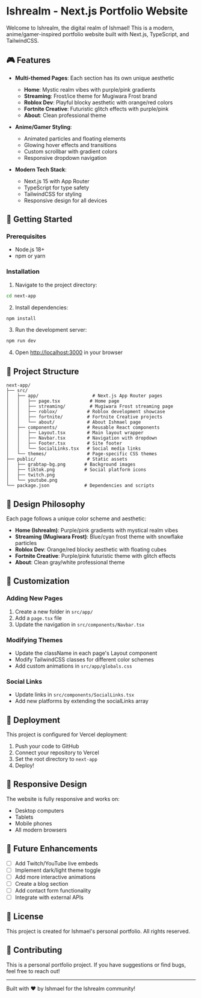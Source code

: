 # Ishrealm - Next.js Portfolio Website

Welcome to Ishrealm, the digital realm of Ishmael! This is a modern, anime/gamer-inspired portfolio website built with Next.js, TypeScript, and TailwindCSS.

## 🎮 Features

- **Multi-themed Pages**: Each section has its own unique aesthetic
  - **Home**: Mystic realm vibes with purple/pink gradients
  - **Streaming**: Frost/ice theme for Mugiwara Frost brand
  - **Roblox Dev**: Playful blocky aesthetic with orange/red colors
  - **Fortnite Creative**: Futuristic glitch effects with purple/pink
  - **About**: Clean professional theme

- **Anime/Gamer Styling**: 
  - Animated particles and floating elements
  - Glowing hover effects and transitions
  - Custom scrollbar with gradient colors
  - Responsive dropdown navigation

- **Modern Tech Stack**:
  - Next.js 15 with App Router
  - TypeScript for type safety
  - TailwindCSS for styling
  - Responsive design for all devices

## 🚀 Getting Started

### Prerequisites
- Node.js 18+ 
- npm or yarn

### Installation

1. Navigate to the project directory:
```bash
cd next-app
```

2. Install dependencies:
```bash
npm install
```

3. Run the development server:
```bash
npm run dev
```

4. Open [http://localhost:3000](http://localhost:3000) in your browser

## 📁 Project Structure

```
next-app/
├── src/
│   ├── app/                    # Next.js App Router pages
│   │   ├── page.tsx           # Home page
│   │   ├── streaming/         # Mugiwara Frost streaming page
│   │   ├── roblox/           # Roblox development showcase
│   │   ├── fortnite/         # Fortnite Creative projects
│   │   └── about/            # About Ishmael page
│   ├── components/           # Reusable React components
│   │   ├── Layout.tsx        # Main layout wrapper
│   │   ├── Navbar.tsx        # Navigation with dropdown
│   │   ├── Footer.tsx        # Site footer
│   │   └── SocialLinks.tsx   # Social media links
│   └── themes/               # Page-specific CSS themes
├── public/                   # Static assets
│   ├── grabtap-bg.png       # Background images
│   ├── tiktok.png           # Social platform icons
│   ├── twitch.png
│   └── youtube.png
└── package.json             # Dependencies and scripts
```

## 🎨 Design Philosophy

Each page follows a unique color scheme and aesthetic:

- **Home (Ishrealm)**: Purple/pink gradients with mystical realm vibes
- **Streaming (Mugiwara Frost)**: Blue/cyan frost theme with snowflake particles
- **Roblox Dev**: Orange/red blocky aesthetic with floating cubes
- **Fortnite Creative**: Purple/pink futuristic theme with glitch effects
- **About**: Clean gray/white professional theme

## 🔧 Customization

### Adding New Pages
1. Create a new folder in `src/app/`
2. Add a `page.tsx` file
3. Update the navigation in `src/components/Navbar.tsx`

### Modifying Themes
- Update the className in each page's Layout component
- Modify TailwindCSS classes for different color schemes
- Add custom animations in `src/app/globals.css`

### Social Links
- Update links in `src/components/SocialLinks.tsx`
- Add new platforms by extending the socialLinks array

## 🚀 Deployment

This project is configured for Vercel deployment:

1. Push your code to GitHub
2. Connect your repository to Vercel
3. Set the root directory to `next-app`
4. Deploy!

## 📱 Responsive Design

The website is fully responsive and works on:
- Desktop computers
- Tablets
- Mobile phones
- All modern browsers

## 🎯 Future Enhancements

- [ ] Add Twitch/YouTube live embeds
- [ ] Implement dark/light theme toggle
- [ ] Add more interactive animations
- [ ] Create a blog section
- [ ] Add contact form functionality
- [ ] Integrate with external APIs

## 📄 License

This project is created for Ishmael's personal portfolio. All rights reserved.

## 🤝 Contributing

This is a personal portfolio project. If you have suggestions or find bugs, feel free to reach out!

---

Built with ❤️ by Ishmael for the Ishrealm community!